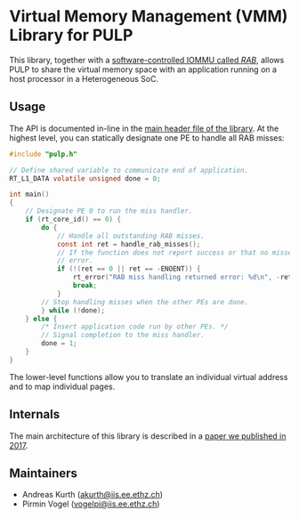 # Virtual Memory Management (VMM) Library for PULP

This library, together with a [software-controlled IOMMU called *RAB*][rab], allows PULP to
share the virtual memory space with an application running on a host processor in a Heterogeneous
SoC.

## Usage

The API is documented in-line in the [main header file of the library][vmm.h].  At the highest
level, you can statically designate one PE to handle all RAB misses:
```c
#include "pulp.h"

// Define shared variable to communicate end of application.
RT_L1_DATA volatile unsigned done = 0;

int main()
{
    // Designate PE 0 to run the miss handler.
    if (rt_core_id() == 0) {
        do {
            // Handle all outstanding RAB misses.
            const int ret = handle_rab_misses();
            // If the function does not report success or that no misses needed handling, that's an
            // error.
            if (!(ret == 0 || ret == -ENOENT)) {
                rt_error("RAB miss handling returned error: %d\n", -ret);
                break;
            }
        // Stop handling misses when the other PEs are done.
        } while (!done);
    } else {
        /* Insert application code run by other PEs. */
        // Signal completion to the miss handler.
        done = 1;
    }
}
```

The lower-level functions allow you to translate an individual virtual address and to map individual
pages.

## Internals

The main architecture of this library is described in a [paper we published in 2017][paper].

## Maintainers

- Andreas Kurth (akurth@iis.ee.ethz.ch)
- Pirmin Vogel (vogelpi@iis.ee.ethz.ch)

[rab]: https://github.com/pulp-platform/axi_rab
[paper]: https://dl.acm.org/citation.cfm?doid=3145508.3126560
[vmm.h]: https://github.com/pulp-platform/libvmm/blob/master/include/vmm/vmm.h
